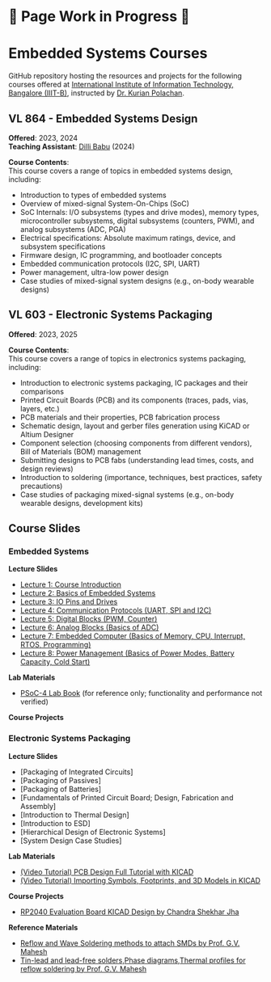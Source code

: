 # 🚧 Page Work in Progress 🚧  
# Embedded Systems Courses 
GitHub repository hosting the resources and projects for the following courses offered at [International Institute of Information Technology, Bangalore (IIIT-B)](https://www.iiitb.ac.in/), instructed by [Dr. Kurian Polachan](https://iiitb.ac.in/faculty/kurian-polachan).

## VL 864 - Embedded Systems Design  
**Offered**: 2023, 2024  
**Teaching Assistant**: [Dilli Babu](https://www.linkedin.com/in/dilli-babu-porlapothula-a123951b1) (2024)

**Course Contents**:  
This course covers a range of topics in embedded systems design, including:  
- Introduction to types of embedded systems  
- Overview of mixed-signal System-On-Chips (SoC)  
- SoC Internals: I/O subsystems (types and drive modes), memory types, microcontroller subsystems, digital subsystems (counters, PWM), and analog subsystems (ADC, PGA)  
- Electrical specifications: Absolute maximum ratings, device, and subsystem specifications  
- Firmware design, IC programming, and bootloader concepts  
- Embedded communication protocols (I2C, SPI, UART)  
- Power management, ultra-low power design  
- Case studies of mixed-signal system designs (e.g., on-body wearable designs)

## VL 603 - Electronic Systems Packaging  
**Offered**: 2023, 2025

**Course Contents**:  
This course covers a range of topics in electronics systems packaging, including:  
- Introduction to electronic systems packaging, IC packages and their comparisons  
- Printed Circuit Boards (PCB) and its components (traces, pads, vias, layers, etc.)  
- PCB materials and their properties, PCB fabrication process 
- Schematic design, layout and gerber files generation using KiCAD or Altium Designer 
- Component selection (choosing components from different vendors), Bill of Materials (BOM) management  
- Submitting designs to PCB fabs (understanding lead times, costs, and design reviews)  
- Introduction to soldering (importance, techniques, best practices, safety precautions)
- Case studies of packaging mixed-signal systems (e.g., on-body wearable designs, development kits)

## Course Slides
### Embedded Systems
**Lecture Slides**
- [Lecture 1: Course Introduction](./Lecture%20Slides/Embedded-Systems/Course-Introduction.pdf)
- [Lecture 2: Basics of Embedded Systems](./Lecture%20Slides/Embedded-Systems/Basics-of-Embedded-Systems.pdf)
- [Lecture 3: IO Pins and Drives](./Lecture%20Slides/Embedded-Systems/IO-Pins-n-Drives.pdf)
- [Lecture 4: Communication Protocols (UART, SPI and I2C)](./Lecture%20Slides/Embedded-Systems/Communication-Protocols.pdf)
- [Lecture 5: Digital Blocks (PWM, Counter)](./Lecture%20Slides/Embedded-Systems/Digital-Blocks.pdf)
- [Lecture 6: Analog Blocks (Basics of ADC)](./Lecture%20Slides/Embedded-Systems/Analog-Blocks.pdf)
- [Lecture 7: Embedded Computer (Basics of Memory, CPU, Interrupt, RTOS, Programming)](./Lecture%20Slides/Embedded-Systems/Embedded-Computer.pdf)
- [Lecture 8: Power Management (Basics of Power Modes, Battery Capacity, Cold Start)](./Lecture%20Slides/Embedded-Systems/Power-Management.pdf)

**Lab Materials**
- [PSoC-4 Lab Book](Code%20Examples/README.md) (for reference only; functionality and performance not verified)

**Course Projects**

### Electronic Systems Packaging
**Lecture Slides**
- [Packaging of Integrated Circuits]
- [Packaging of Passives]
- [Packaging of Batteries]
- [Fundamentals of Printed Circuit Board; Design, Fabrication and Assembly]
- [Introduction to Thermal Design]
- [Introduction to ESD]
- [Hierarchical Design of Electronic Systems]
- [System Design Case Studies]

**Lab Materials**
- [(Video Tutorial) PCB Design Full Tutorial with KICAD](https://www.youtube.com/watch?v=NpqO1U52hpY)  
- [(Video Tutorial) Importing Symbols, Footprints, and 3D Models in KICAD](https://www.youtube.com/watch?v=-AH720Zc-Fg)

**Course Projects**
- [RP2040 Evaluation Board KICAD Design by Chandra Shekhar Jha](https://github.com/csjha2000/RP2040)

**Reference Materials**
- [Reflow and Wave Soldering methods to attach SMDs by Prof. G.V. Mahesh](https://www.youtube.com/watch?v=ORTmAqTk6xw&list=PLD50A0FB75B98EDA3&index=33)
- [Tin-lead and lead-free solders,Phase diagrams,Thermal profiles for reflow soldering by Prof. G.V. Mahesh](https://www.youtube.com/watch?v=HEyzweP9RTM)
  
